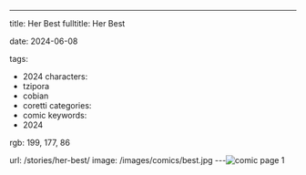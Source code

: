 ---
title: Her Best
fulltitle: Her Best

date: 2024-06-08

tags:
- 2024
characters:
- tzipora
- cobian
- coretti
categories:
- comic
keywords:
- 2024

rgb: 199, 177, 86

url: /stories/her-best/
image: /images/comics/best.jpg
---![comic page 1](/images/comics/best.jpg)
